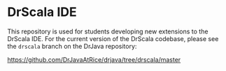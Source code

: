 DrScala IDE
===========

This repository is used for students developing new extensions to the DrScala IDE.
For the current version of the DrScala codebase, please see the `drscala` branch on the DrJava repository:

https://github.com/DrJavaAtRice/drjava/tree/drscala/master

